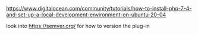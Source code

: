 https://www.digitalocean.com/community/tutorials/how-to-install-php-7-4-and-set-up-a-local-development-environment-on-ubuntu-20-04

look into https://semver.org/ for how to version the plug-in